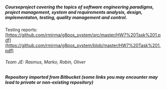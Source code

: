 ##### Courseproject covering the topics of software engineering paradigms, project management, system and requirements analysis, design, implementaton, testing, quality management and control.


Testing reports: [https://github.com/rmirma/g8pos_system/src/master/HW7%20Task%201.pdf](https://github.com/rmirma/g8pos_system/blob/master/HW7%20Task%201.pdf)


###### Team JE: Rasmus, Marko, Robin, Oliver
##### Repository imported from Bitbucket (some links you may encounter may lead to private or non-existing repository)
